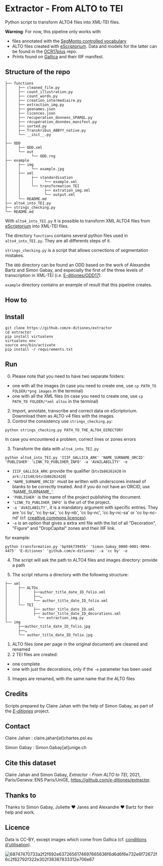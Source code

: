# Extractor - From ALTO to TEI

Python script to transform ALTO4 files into XML-TEI files.

<b>Warning</b>: For now, this pipeline only works with
* files annotated with the [SegMonto controlled vocabulary](https://github.com/SegmOnto)
* ALTO files created with [eScriptorium](https://gitlab.inria.fr/scripta/escriptorium). Data and models for the latter can be found in the [OCR17plus](https://github.com/e-ditiones/OCR17plus) repo. 
* Prints found on [Gallica](https://gallica.bnf.fr) and their IIIF manifest.

## Structure of the repo

```
├── functions
│     ├── cleaned_file.py
│     ├── count_illustration.py
│     ├── count_words.py
│     ├── creation_intermediaire.py
│     ├── extraction_img.py
│     ├── geonames.json
│     ├── licences.json
│     ├── recuperation_donnees_SPARQL.py
│     ├── récupération_données_manifest.py
│     ├── sorted.py
│     ├── Transkribus_ABBYY_native.py
│     └── __init__.py
│ 
├── ODD
│     ├── ODD.xml
│     └── out
│           └── ODD.rng
├── example
│     ├── img
│     │     └── example.jpg
│     ├── xml
│     │     ├── standardisation
│     │     │     └── example.xml
│     │     └── transformation_TEI
│     │           ├── extration_img.xml
│     │           └── output.xml
│     └── README.md
├── alto4_into_TEI.py
├── strings_checking.py
└── README.md

```

With ``alto4_into_TEI.py`` it is possible to transform XML ALTO4 files from [eScriptorium](http://traces6.paris.inria.fr/) 
into XML-TEI files.

The directory ``functions`` contains several python files used in `alto4_into_TEI.py`. They are all differents steps of it.

``strings_checking.py`` is a script that allows corrections of segmentation mistakes.

The ``ODD`` directory can be found an ODD based on the work of Alexandre Bartz and Simon Gabay, and especially the first of the three 
levels of transcription in XML-TEI (_i.e._ [E-ditiones/ODD17](https://github.com/e-ditiones/ODD17)).

`example` directory contains an example of result that this pipeline creates.

## How to

## Install

```console
git clone https://github.com/e-ditiones/extractor
cd extractor
pip install virtualenv
virtualenv env
source env/bin/activate
pip install -r requirements.txt
```

## Run

0. Please note that you need to have two separate folders:
 * one with all the images (in case you need to create one, use `cp PATH_TO FOLDER/*png images` in the terminal)
 * one with all the XML files (in case you need to create one, use `cp PATH_TO FOLDER/*xml altos` in the terminal)
2. Import, annotate, transcribe and correct data on eScriptorium. Downnload them as ALTO v4 files with the images.
3. Control the consistency use `strings_checking.py`:
```console
python strings_checking.py PATH_TO_THE_ALTO4_DIRECTORY
```
In case you encountered a problem, correct lines or zones errors

3. Transform the data with `alto4_into_TEI.py`
```console
python alto4_into_TEI.py 'IIIF_GALLICA_ARK' 'NAME_SURNAME_ORCID' 'PUBLISHER' 'LINK_TO_PUBLIHER_INFO' -a 'AVAILABILITY' -e
```

* `IIIF_GALLICA_ARK`: provide the qualifier (`btv1b86262420` in `ark:/12148/btv1b86262420`)
* `'NAME_SURNAME_ORCID'` must be written with underscores instead of blanks to be correctly treated. And if you do not have an ORCID, use 'NAME_SURNAME_'.
* `'PUBLISHER'` is the name of the project publishing the document.
* `'LINK_TO_PUBLIHER_INFO'` is the url of the project.
* `-a 'AVAILABILTY'`, it is a mandatory argument with specific entries. They are 'cc by', 'cc by-sa', 'cc by-nb',
 'cc by-nc', 'cc by-nc-sa' or 'cc by-nc-nd' (cf. [creattive commons licences](https://creativecommons.org)).
* `-e` is an option that gives a extra xml file with the list of all "Decoration", "Figure" and "DropCapital" zones and their
IIIF link.

for example:
```console
python transformation.py 'bpt6k73945k' 'Simon_Gabay_0000-0001-9094-4475' 'E-ditiones' 'github.com/e-ditiones' -a 'cc by' -e
```

4. The script will ask the path to ALTO4 files and images directory: provide a path

5. The script returns a directory with the following structure:

```
├── xml
│     ├── ALTOs
│     │      ├──author_title_date_ID_folio.xml
│     │      ├──…
│     │      └── author_title_date_ID_folio.xml
│     └── TEI
│            ├── author_title_date_ID.xml
│            ├── author_title_date_ID_decorations.xml
│    	       └── extraction_img.py
└── img
      ├──author_title_date_ID_folio.jpg
      ├──…
      └── author_title_date_ID_folio.jpg
```
1. ALTO files (one per page in the original document) are cleaned and renamed
2. 2 TEI files are created:
 * one complete
 * one with just the decorations, only if the `-e` parameter has been used
3. Images are renamed, with the same name that the ALTO files

## Credits

Scripts prepared by Claire Jahan with the help of Simon Gabay, as part of the [_E-ditiones_](https://github.com/e-ditiones) project.

## Contact
Claire Jahan : claire.jahan[at]chartes.psl.eu

Simon Gabay : Simon.Gabay[at]unige.ch

## Cite this dataset
Claire Jahan and Simon Gabay, _Extractor - From ALTO to TEI_, 2021, Paris/Geneva: ENS Paris/UniGE, https://github.com/e-ditiones/extractor.

## Thanks to
Thanks to Simon Gabay, Juliette ❤️ Janes and Alexandre ❤️ Bartz for their help and work.

## Licence
Data is CC-BY, except images which come from Gallica (cf. [conditions d'utilisation](https://gallica.bnf.fr/edit/und/conditions-dutilisation-des-contenus-de-gallica)).

![68747470733a2f2f692e6372656174697665636f6d6d6f6e732e6f72672f6c2f62792f322e302f38387833312e706e67](https://user-images.githubusercontent.com/56683417/115237678-2150d080-a11d-11eb-903e-5a26587e12e1.png)
